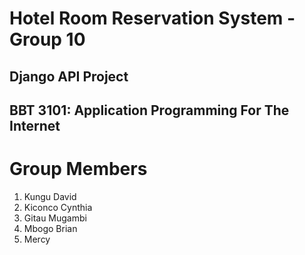 # Hotel Room Reservation System - Group 10

## Django API Project
## BBT 3101: Application Programming For The Internet

# Group Members
1. Kungu David
2. Kiconco Cynthia
3. Gitau Mugambi
4. Mbogo Brian
5. Mercy

#
